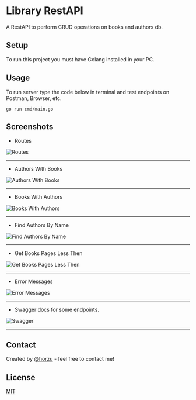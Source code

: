 # Library RestAPI

A RestAPI to perform CRUD operations on books and authors db.

## Setup

To run this project you must have Golang installed in your PC.

## Usage

To run server type the code below in terminal and test endpoints on Postman, Browser, etc.

```dash
go run cmd/main.go
```

## Screenshots

* Routes

![Routes](https://github.com/horzu/homework-4-week-5-horzu/blob/main/screenshots/paths.JPG?raw=true)

---

* Authors With Books

![Authors With Books](https://github.com/horzu/homework-4-week-5-horzu/blob/main/screenshots/authorswithbooks.JPG?raw=true)

---

* Books With Authors

![Books With Authors](https://github.com/horzu/homework-4-week-5-horzu/blob/main/screenshots/bookwithauthors.JPG?raw=true)

---

* Find Authors By Name

![Find Authors By Name](https://github.com/horzu/homework-4-week-5-horzu/blob/main/screenshots/findauthors.JPG?raw=true)

---

* Get Books Pages Less Then

![Get Books Pages Less Then](https://github.com/horzu/homework-4-week-5-horzu/blob/main/screenshots/getpageslessthen.JPG?raw=true)

---

* Error Messages

![Error Messages](https://github.com/horzu/homework-4-week-5-horzu/blob/main/screenshots/errormsg.JPG?raw=true)

---

* Swagger docs for some endpoints.

![Swagger](https://github.com/horzu/homework-4-week-5-horzu/blob/main/screenshots/swagger.JPG?raw=true)

---

## Contact

Created by [@horzu](https://horzu.github.io/) - feel free to contact me!

## License

[MIT](https://choosealicense.com/licenses/mit/)
